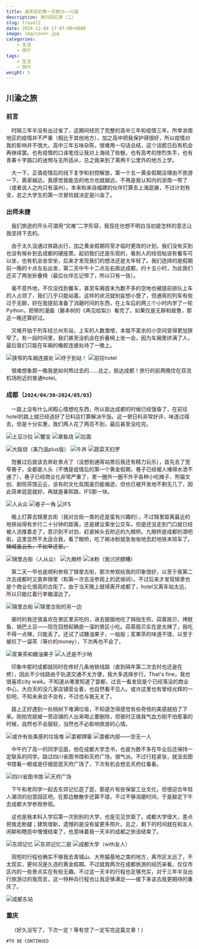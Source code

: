 ```yaml
---
title: 成年后的第一次旅行——川渝
description: 旅行回忆录（二）
slug: travel2
date: 2024-12-04 17:07:00+0800
image: img/cover.jpg
categories:
    - 生活
    - 旅行
tags:
    - 生活
    - 旅行
weight: 5
---
```


## 川渝之旅

### 前言

&emsp;时隔三年半没有出过省了，这期间经历了完整的高中三年和疫情三年。所幸浙南地区的疫情并不严重（相比于其他地方），加之高中把我保护得很好，所以疫情对我的影响并不很大。高中三年五味杂陈，很难用一句话总结，这个话题日后有机会再继续罢。也有疫情的口诛笔伐让我对上海祛了些魅，也有高考的惨烈失手，也有青春十字路口的迷惘与无所适从，总之我来到了离两千公里外的地方上学。

&emsp;大一下，正值疫情后的线下复学和封控解放，第一个五一黄金假期没理由不旅游一下。离家越远，我感觉我能去的地方也就越远，不再是我认知内的浙南一带了（或者说人之内只有温州）。本来和来自福建的伙伴打算去上海逛展，不过计划有变，总之大学生的第一次冒险就决定是川渝了。

### 出师未捷

&emsp;我们旅途的开头可谓用“灾难”二字形容，我现在也想不明白当初是怎样的意志让我坚持下去的。

&emsp;由于太久没通过铁路出行，加之黄金假期将至才临时更改的计划，我们没有买到也没有候补到去成都的硬座票。起初我们还是乐观的，看别人的经验帖说有餐车可以坐，也有机会坐空坐，后来才发现我们的想法还是太年轻了。我们选择的是假期前一晚的十点左右出发，第二天中午十二点左右抵达成都，约十五小时，为此我们还买了两张折叠椅（最后伙伴忘记带了，所以只有一张）。

&emsp;毫不意外地，不仅没找到餐车，甚至车厢首末为数不多的空地也被提前排队上车的人占领了，我们几乎只能站着。这样的状况就别妄想小憩了，但通宵的列车有些过于无聊，好在我提前准备了消磨时间的东西，在上车后的两三个小时内学了一轮Python，把带的漫画（藤本树的《再见绘梨》）看完了。如果仅是无聊和疲惫，那这一晚还算好过。

&emsp;灾难开始于列车经兰州东站，上车的人数激增，本就不富余的小空间变得更加狭窄了。有一段时间里，我们甚至没机会在折叠椅上坐一会，因为车厢里挤满了人，最后我们只能在车厢的橡胶连接处待了一晚上。

![狭窄的车厢连接处](img/1.jpg) ![终于到站！](img/2.jpg) ![前往hotel](img/3.jpg)

&emsp;很难想象那一晚我是如何熬过去的……总之，抵达成都！旅行的前两晚住在双流机场附近的普通hotel。

### 成都（`2024/04/30`-`2024/05/03`）

&emsp;一路上没有什么闲暇心情想吃东西，所以抵达成都的时候已经饿昏了，在前往hotel的路上就已经选好了日料店打算解决午饭。这一顿日料非常好评，味道过得去，但是十分实惠，我们两人花了两百不到，最后甚至没吃完。

![土豆沙拉](img/4.jpg) ![蟹宝](img/5.jpg) ![章鱼烧](img/6.jpg) ![拉面](img/7.jpg)

![大阪烧（美乃滋plus版）](img/8.jpg) ![牛丼](img/9.jpg) ![蔬菜天妇罗](img/10.jpg)

&emsp;饱餐过后就该去奔赴景点了（没想到通宵站票后我还有精力玩乐），首先去了宽窄巷子，全都是人头（不愧是疫情后的第一个黄金假期，巷子已经被人堵得水泄不通了），巷子已经商业化非常严重了，里一圈外一圈不外乎各种小吃摊子、熊猫文创、剧院茶馆云云，该有的文化氛围虽仍能循迹，但也已被开发地不剩无几了，因此简单逛逛就好。再就是春熙路、IFS那一块。

![人从众](img/11.jpg) ![巷子一角](img/12.jpg) ![IFS](img/13.jpg)

&emsp;晚上打算去锦里古街（我对古街一类的还是蛮有兴趣的），不过锦里距离最近的地铁站得有步行二十分钟的距离，还是建议乘坐公交车。但是还没走到门口就已经被人流推着走了，意识到不对劲，赶紧掉头去附近的九眼桥。九眼桥是成都的酒吧街，这里显然不太适合我，看了眼桥，吃了碗冰粉就急匆匆地去赶地铁末班车了。~~锦城虽云乐，不如早还家。~~

![锦里古街（人从众）](img/14.jpg) ![九眼桥](img/15.jpg) ![冰粉（我讨厌醪糟）](img/16.jpg)

&emsp;第二天一早也是顺利参观了锦里古街，那次参观给我的印象很好，以至于我第二次去成都时又直奔锦里（和第一次去没参观上的武侯祠）。不过后来才发现锦里也是个商业化很高的古街了。由于当天晚上就得离开成都了，hotel又离车站太远，所以只能扛着行李箱溜达了。

![锦里古街](img/17.jpg) ![锦里古街的另一边](img/19.jpg)

&emsp;彼时的我还很喜欢在景区里买吃的，进去狠狠地吃了拇指生煎、蒜蓉扇贝、烤鱿鱼、锅巴土豆——现在回想起确是一溜的景区小吃。蒜蓉扇贝实在是太辣了，我吃不得一点辣，只能丢了。还试了试糖油果子，一般般；浆果茶的味道不错，以至于被坑了一袋茶（等价的money），下次再也不会了。

![浆果茶和糖油果子](img/18.jpg) ![人还是不少呐](img/20.jpg)

&emsp;印象中那时成都就同时在修好几条地铁线路（直到隔年第二次去时也还是在修），因此不少线路由于轨道交通不太方便，我大多选择步行。That's fine，我也很喜欢city walk。不知道从哪里知道了耍都，过去一看发现是个已经落没的商业中心，大白天的没几家店铺营业着，也自然看不见人。或许这里也有曾经光辉的一刻吧，不知未来会不会有，不过也与我无关了。

&emsp;路上正好遇到一处桃树下堆满垃圾，不知道怎得感觉有些奇怪的美感就拍了下来。刚拍完就被一旁店铺的人出来喝止要删除，但彼时正值我气血方刚不怕惹事的时候，自然也不会服软，当然也不必影响旅游的心情。

![或许有些美感的垃圾堆](img/23.jpg) ![耍都牌匾](img/24.jpg) ![耍都内部——空无一人](img/25.jpg)

&emsp;中午约了高一的同学见面，他在成都大学念书，也是为数不多在毕业后还保持一定联系的同学。路过四川省图书馆和天府广场，很气派。不过行程紧张，就没去图书馆看一眼或是仔细逛逛天府广场了，下次有机会想去天府红看看。

![四川省图书馆](img/26.jpg) ![天府广场](img/27.jpg)

&emsp;下午和老同学一起去东郊记忆逛了逛，那是片有些保留工业文化，但很迎合年轻人潮流的创意园区吧。在那边散散步还算不错，不过不够消磨时间，于是敲定下午去成都大学参观参观。

&emsp;这也是我本科入学后第一次到别的大学，也是见见世面了。成都大学很大，差点把我走断腿；建筑很新，遗憾的是没有留更多照片。总之，剩下的时间就在和友人闲聊和瞎逛中慢慢结束了，也意味着我一天半的成都之旅该结束了。

![东郊记忆](img/28.jpg) ![东郊记忆二层](img/30.jpg) ![成都大学（with友人）](img/29.jpg)

&emsp;简短的行程也确实不够我去青城山、大熊猫基地之类的地方，离市区太远了，不太现实，更何况是久违的黄金假期。不过就我两次在成都旅游的经历来看，仅仅市区内的一些景点实在有些无趣。不过这一天半的行程也足够充实，对于三年半没出行旅游过的我而言，这一特种兵行程也让我足够满足——接下来该去我更期待的重庆了。

![成都东站](img/31.jpg)

### 重庆

&emsp;（好久没写了，下次一定！等有空了一定写完这篇文章！）

`#TO BE CONTINUED`
